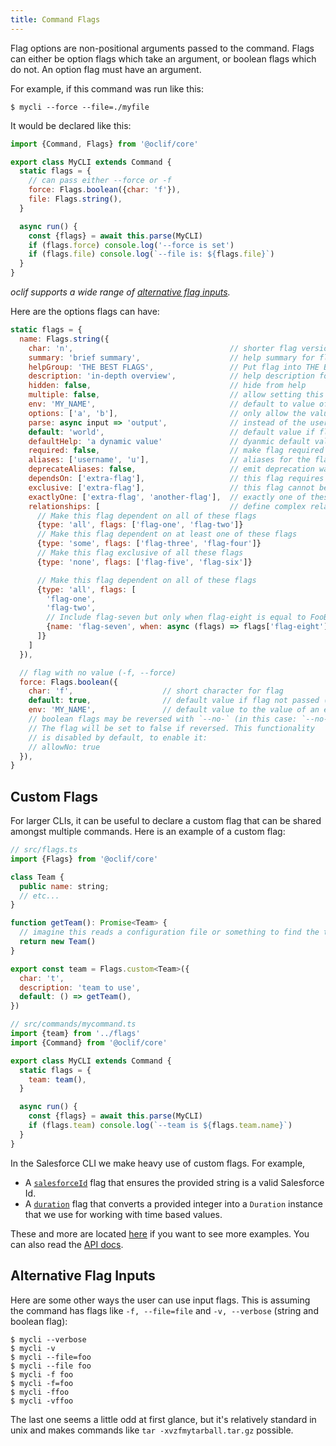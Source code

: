 ```yaml
---
title: Command Flags
---
```


Flag options are non-positional arguments passed to the command. Flags can either be option flags which take an argument, or boolean flags which do not. An option flag must have an argument.

For example, if this command was run like this:

```
$ mycli --force --file=./myfile
```

It would be declared like this:

```js
import {Command, Flags} from '@oclif/core'

export class MyCLI extends Command {
  static flags = {
    // can pass either --force or -f
    force: Flags.boolean({char: 'f'}),
    file: Flags.string(),
  }

  async run() {
    const {flags} = await this.parse(MyCLI)
    if (flags.force) console.log('--force is set')
    if (flags.file) console.log(`--file is: ${flags.file}`)
  }
}
```

_oclif supports a wide range of [alternative flag inputs](#alternative-flag-inputs)._

Here are the options flags can have:

```js
static flags = {
  name: Flags.string({
    char: 'n',                                   // shorter flag version
    summary: 'brief summary',                    // help summary for flag
    helpGroup: 'THE BEST FLAGS',                 // Put flag into THE BEST FLAGS group in help
    description: 'in-depth overview',            // help description for flag
    hidden: false,                               // hide from help
    multiple: false,                             // allow setting this flag multiple times
    env: 'MY_NAME',                              // default to value of environment variable
    options: ['a', 'b'],                         // only allow the value to be from a discrete set
    parse: async input => 'output',              // instead of the user input, return a different value
    default: 'world',                            // default value if flag not passed (can be an async function that returns a string or undefined)
    defaultHelp: 'a dynamic value'               // dyanmic default value to show in help output (e.g. current working directory). Can be an async function that returns a string or undefined
    required: false,                             // make flag required
    aliases: ['username', 'u'],                  // aliases for the flag - can be short char or long flags
    deprecateAliases: false,                     // emit deprecation warning anytime a flag alias is provided
    dependsOn: ['extra-flag'],                   // this flag requires another flag
    exclusive: ['extra-flag'],                   // this flag cannot be specified alongside this other flag
    exactlyOne: ['extra-flag', 'another-flag'],  // exactly one of these flags must be provided
    relationships: [                             // define complex relationships between flags
      // Make this flag dependent on all of these flags
      {type: 'all', flags: ['flag-one', 'flag-two']}
      // Make this flag dependent on at least one of these flags
      {type: 'some', flags: ['flag-three', 'flag-four']}
      // Make this flag exclusive of all these flags
      {type: 'none', flags: ['flag-five', 'flag-six']}

      // Make this flag dependent on all of these flags
      {type: 'all', flags: [
        'flag-one',
        'flag-two',
        // Include flag-seven but only when flag-eight is equal to FooBar
        {name: 'flag-seven', when: async (flags) => flags['flag-eight'] === 'FooBar'}
      ]}
    ]
  }),

  // flag with no value (-f, --force)
  force: Flags.boolean({
    char: 'f',                    // short character for flag
    default: true,                // default value if flag not passed (can be a function that returns a boolean)
    env: 'MY_NAME',               // default value to the value of an environment variable
    // boolean flags may be reversed with `--no-` (in this case: `--no-force`).
    // The flag will be set to false if reversed. This functionality
    // is disabled by default, to enable it:
    // allowNo: true
  }),
}
```

## Custom Flags

For larger CLIs, it can be useful to declare a custom flag that can be shared amongst multiple commands. Here is an example of a custom flag:

```js
// src/flags.ts
import {Flags} from '@oclif/core'

class Team {
  public name: string;
  // etc...
}

function getTeam(): Promise<Team> {
  // imagine this reads a configuration file or something to find the team
  return new Team()
}

export const team = Flags.custom<Team>({
  char: 't',
  description: 'team to use',
  default: () => getTeam(),
})

// src/commands/mycommand.ts
import {team} from '../flags'
import {Command} from '@oclif/core'

export class MyCLI extends Command {
  static flags = {
    team: team(),
  }

  async run() {
    const {flags} = await this.parse(MyCLI)
    if (flags.team) console.log(`--team is ${flags.team.name}`)
  }
}
```

In the Salesforce CLI we make heavy use of custom flags. For example,

- A [`salesforceId`](https://salesforcecli.github.io/sf-plugins-core/functions/flags_salesforceId.salesforceIdFlag.html) flag that ensures the provided string is a valid Salesforce Id.
- A [`duration`](https://salesforcecli.github.io/sf-plugins-core/functions/flags_duration.durationFlag.html) flag that converts a provided integer into a `Duration` instance that we use for working with time based values.

These and more are located [here](https://github.com/salesforcecli/sf-plugins-core/tree/main/src/flags) if you want to see more examples. You can also read the [API docs](https://salesforcecli.github.io/sf-plugins-core/).



## Alternative Flag Inputs

Here are some other ways the user can use input flags. This is assuming the command has flags like `-f, --file=file` and `-v, --verbose` (string and boolean flag):

```sh-session
$ mycli --verbose
$ mycli -v
$ mycli --file=foo
$ mycli --file foo
$ mycli -f foo
$ mycli -f=foo
$ mycli -ffoo
$ mycli -vffoo
```

The last one seems a little odd at first glance, but it's relatively standard in unix and makes commands like `tar -xvzfmytarball.tar.gz` possible.
